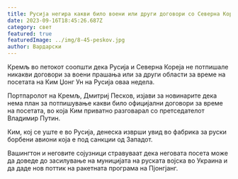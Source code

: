 ```yaml
---
title: Русија негира какви било воени или други договори со Северна Кореја
date: 2023-09-16T18:45:26.687Z
category: свет
featured: true
featuredImage: ../img/8-45-peskov.jpg
author: Вардарски
---
```

Кремљ во петокот соопшти дека Русија и Северна Кореја не потпишале никакви договори за воени прашања или за други области за време на посетата на Ким Џонг Ун на Русија оваа недела.

Портпаролот на Кремљ, Дмитриј Песков, изјави за новинарите дека нема план за потпишување какви било официјални договори за време на посетата, во која Ким приватно разговарал со претседателот Владимир Путин.

Ким, кој се уште е во Русија, денеска изврши увид во фабрика за руски борбени авиони која е под санкции од Западот.

Вашингтон и неговите сојузници стравуваат дека неговата посета може да доведе до засилување на муницијата на руската војска во Украина и да даде нов поттик на ракетната програма на Пјонгјанг.
